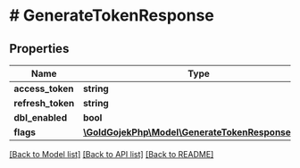# # GenerateTokenResponse

## Properties

Name | Type | Description | Notes
------------ | ------------- | ------------- | -------------
**access_token** | **string** |  | [optional]
**refresh_token** | **string** |  | [optional]
**dbl_enabled** | **bool** |  | [optional]
**flags** | [**\GoIdGojekPhp\Model\GenerateTokenResponseFlags**](GenerateTokenResponseFlags.md) |  | [optional]

[[Back to Model list]](../../README.md#models) [[Back to API list]](../../README.md#endpoints) [[Back to README]](../../README.md)
